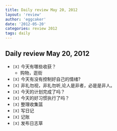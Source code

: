 ```yaml
---
title: Daily review May 20, 2012 
layout: 'review'
author: 'eggcaker'
date: '2012-05-20'
categories: review 2012
tags: daily
---
```



## Daily review May 20, 2012

  * `[X]` 今天有哪些收获？ 
    * 购物，逛街 
  * `[X]` 今天有没有控制好自己的情绪? 
  * `[X]` 非礼勿视，非礼勿听,论人是非者，必是是非人。 
  * `[X]` 今天的计划完成了吗？ 
  * `[X]` 今天的好习惯执行了吗？ 
  * `[X]` 整理收集篮 
  * `[X]` 写日记 
  * `[X]` 记账 
  * `[X]` 发布日志草 

